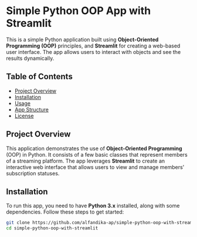 # Simple Python OOP App with Streamlit

This is a simple Python application built using **Object-Oriented Programming (OOP)** principles, and **Streamlit** for creating a web-based user interface. The app allows users to interact with objects and see the results dynamically.

## Table of Contents

- [Project Overview](#project-overview)
- [Installation](#installation)
- [Usage](#usage)
- [App Structure](#app-structure)
- [License](#license)

## Project Overview

This application demonstrates the use of **Object-Oriented Programming** (OOP) in Python. It consists of a few basic classes that represent members of a streaming platform. The app leverages **Streamlit** to create an interactive web interface that allows users to view and manage members' subscription statuses.

## Installation

To run this app, you need to have **Python 3.x** installed, along with some dependencies. Follow these steps to get started:

```bash
git clone https://github.com/alfandika-ap/simple-python-oop-with-streamlit.git
cd simple-python-oop-with-streamlit
```
